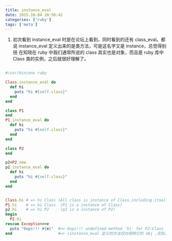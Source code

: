 ```yaml
---
title: instance_eval
date: 2015-10-04 20:50:42
categories: ['ruby']
tags: ['meta']
---
```


1. 初次看到 instance_eval 时是在论坛上看到，同时看到的还有 class_eval。都说 instance_eval 定义出来的是类方法，可是这名字又是 instance，总觉得别扭
  在知晓在 ruby 中我们通常所说的 class 其实也是对象，而且是 ruby 库中 Class 类的实例，之后就很好理解了。

```ruby

#/usr/bin/env ruby

Class.instance_eval do
  def hi
    puts "hi #{self.class}"
  end
end

class P1
end
P1.instance_eval do
  def hi
    puts "hi #{self.class}"
  end
end

class P2
end

p2=P2.new
p2.instance_eval do
  def hi
    puts "hi #{self.class}"
  end
end


Class.hi # => hi Class (All class is instance of Class,including itself)
P1.hi    # => hi Class  (P1 is a instance of Class)
p2.hi    # => hi P2     (p2 is a instance of P2)
begin
  P2.hi
rescue Exception=>e
  puts "Oops!!! #{e}"  #=> Oops!!! undefined method `hi' for P2:Class  
end                    #=> (instance_eval 定义的方法仅对调用它的 obj ,实际上是绑定到该对象的 shadow-class 上)


```
